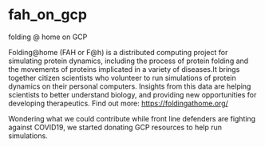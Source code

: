 # fah_on_gcp
folding @ home on GCP

Folding@home (FAH or F@h) is a distributed computing project for simulating protein dynamics, including the process of protein folding and the movements of proteins implicated in a variety of diseases.It brings together citizen scientists who volunteer to run simulations of protein dynamics on their personal computers. Insights from this data are helping scientists to better understand biology, and providing new opportunities for developing therapeutics.
Find out more: https://foldingathome.org/

Wondering what we could contribute while front line defenders are fighting against COVID19, we started donating GCP resources to help run simulations. 


